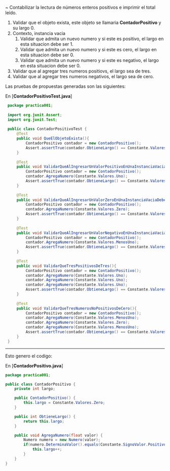 ~
Contabilizar la lectura de números enteros positivos e imprimir el total leído.

1. Validar que el objeto exista, este objeto se llamaria **ContadorPositivo** y su largo 0.
2. Contexto, instancia vacia
    1. Validar que admita un nuevo numero y si este es positivo, el largo en esta situacion debe ser 1.
    2. Validar que admita un nuevo numero y si este es cero, el largo en esta situacion debe ser 0.
    3. Validar que admita un nuevo numero y si este es negativo, el largo en esta situacion debe ser 0.
3. Validar que al agregar tres numeros positiovs, el largo sea de tres.
4. Validar que al agregar tres numeros negativos, el largo sea de cero.

Las pruebas de propuestas generadas son las siguientes:
 
En [**ContadorPositivoTest.java**]
```java
 package practica001;
 
 import org.junit.Assert;
 import org.junit.Test;
 
 public class ContadorPositivoTest {
     @Test
     public void QueElObjetoExista(){
         ContadorPositivo contador = new ContadorPositivo();
         Assert.assertTrue(contador.ObtieneLargo() == Constante.Valores.Zero);
     }
 
     @Test
     public void ValidarQueAlIngresarUnValorPositivoEnUnaInstanciaVaciaDebeSerUno(){
         ContadorPositivo contador = new ContadorPositivo();
         contador.AgregaNumero(Constante.Valores.Uno);
         Assert.assertTrue(contador.ObtieneLargo() == Constante.Valores.Uno);
     }
 
     @Test
     public void ValidarQueAlIngresarUnValorZeroEnUnaInstanciaVaciaDebeSerCero(){
         ContadorPositivo contador = new ContadorPositivo();
         contador.AgregaNumero(Constante.Valores.Zero);
         Assert.assertTrue(contador.ObtieneLargo() == Constante.Valores.Zero);
     }
 
     @Test
     public void ValidarQueAlIngresarUnValorNegativoEnUnaInstanciaVaciaDebeSerCero(){
         ContadorPositivo contador = new ContadorPositivo();
         contador.AgregaNumero(Constante.Valores.MenosUno);
         Assert.assertTrue(contador.ObtieneLargo() == Constante.Valores.Zero);
     }
 
     @Test
     public void ValidarQueTresPositivosDeTres(){
         ContadorPositivo contador = new ContadorPositivo();
         contador.AgregaNumero(Constante.Valores.Uno);
         contador.AgregaNumero(Constante.Valores.Uno);
         contador.AgregaNumero(Constante.Valores.Uno);
         Assert.assertTrue(contador.ObtieneLargo() == Constante.Valores.Tres);
     }
 
     @Test
     public void ValidarQueTresNumerosNoPositivosDeCero(){
         ContadorPositivo contador = new ContadorPositivo();
         contador.AgregaNumero(Constante.Valores.MenosUno);
         contador.AgregaNumero(Constante.Valores.Zero);
         contador.AgregaNumero(Constante.Valores.MenosUno);
         Assert.assertTrue(contador.ObtieneLargo() == Constante.Valores.Zero);
     }
 }
 ```
 
 ---
 
 Esto genero el codigo:
 
 En [**ContadorPositivo.java**]
 ```java
 package practica001;
 
 public class ContadorPositivo {
     private int largo;
 
     public ContadorPositivo() {
         this.largo = Constante.Valores.Zero;
     }
 
     public int ObtieneLargo() {
         return this.largo;
     }
 
     public void AgregaNumero(float valor) {
         Numero numero = new Numero(valor);
         if(numero.DeterminaValor().equals(Constante.SignoValor.Positivo.toString())){
             this.largo++;
         }
     }
 }
 ```
